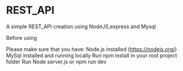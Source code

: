 # REST_API

A simple REST_API creation using NodeJS,express and Mysql

Before using


Please make sure that you have:
Node.js installed (https://nodejs.org/)
MySql installed and running locally
Run npm install in your root project folder
Run Node server.js or npm run dev
